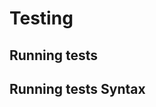 <!-- Space: ZshFlutter -->
<!-- Parent: Project -->
<!-- Title: Testing -->

<!-- Label: Testing -->
<!-- Include: docs/disclaimer.md -->
<!-- Include: ac:toc -->

# Testing

## Running tests

## Running tests Syntax
